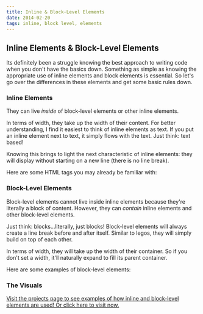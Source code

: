 ```yaml
---
title: Inline & Block-Level Elements
date: 2014-02-20
tags: inline, block level, elements
---
```


<article>
<h1>Inline Elements & Block-Level Elements</h1>

<p>Its definitely been a struggle knowing the best approach to writing code when you don't have the basics down. Something as simple as knowing the appropriate use of inline elements and block elements is essential. So let's go over the differences in these elements and get some basic rules down. 
</p>

<h3>Inline Elements</h3>
<p>They can live <em>inside</em> of block-level elements or other inline elements. 
</p>

<p>In terms of width, they take up the width of their content. For better understanding, I find it easiest to think of inline elements as text. If you put an inline element next to text, it simply flows with the text. Just think: text based!
</p>

<p>Knowing this brings to light the next characteristic of inline elements: they will display without starting on a new line (there is no line break).

<p>Here are some HTML tags you may already be familiar with:</p>
<script src="https://gist.github.com/CassieShumway/9210346.js"></script>

<h3>Block-Level Elements</h3>
<p>Block-level elements cannot live inside inline elements because they're literally a block of content. However, they can <em>contain</em> inline elements and other block-level elements. 
</p>

<p>Just think: blocks...literally, just blocks! Block-level elements will always create a line break before and after itself. Similar to legos, they will simply build on top of each other.
</p>  

<p>In terms of width, they will take up the width of their container. So if you don't set a width, it'll naturally expand to fill its parent container.
</p>

<p>Here are some examples of block-level elements:</p>
<script src="https://gist.github.com/CassieShumway/9210876.js"></script>


<h3>The Visuals</h3>
<p><a href="/project-inlineblock/index.html">Visit the projects page to see examples of how inline and block-level elements are used! Or click here to visit now.</a>
</p>
</article>


